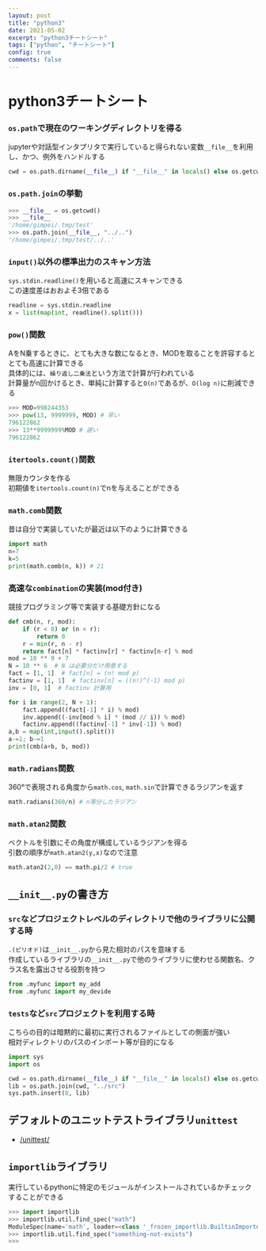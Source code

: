 ```yaml
---
layout: post
title: "python3"
date: 2021-05-02
excerpt: "python3チートシート"
tags: ["python", "チートシート"]
config: true
comments: false
---
```


# python3チートシート


### `os.path`で現在のワーキングディレクトリを得る
jupyterや対話型インタプリタで実行していると得られない変数`__file__`を利用し、かつ、例外をハンドルする

```python
cwd = os.path.dirname(__file__) if "__file__" in locals() else os.getcwd()
```

### `os.path.join`の挙動

```python
>>> __file__ = os.getcwd()
>>> __file__
'/home/gimpei/.tmp/test'
>>> os.path.join(__file__, "../..")
'/home/gimpei/.tmp/test/../..'
```

### `input()`以外の標準出力のスキャン方法
`sys.stdin.readline()`を用いると高速にスキャンできる  
この速度差はおおよそ3倍である  

```python
readline = sys.stdin.readline
x = list(map(int, readline().split()))
```

### `pow()`関数
AをN乗するときに、とても大きな数になるとき、MODを取ることを許容するととても高速に計算できる  
具体的には、`繰り返し二乗法`という方法で計算が行われている  
計算量がn回かけるとき、単純に計算すると`O(n)`であるが、`O(log n)`に削減できる  

```python
>>> MOD=998244353
>>> pow(13, 9999999, MOD) # 早い
796122862
>>> 13**9999999%MOD # 遅い
796122862
```

### `itertools.count()`関数
無限カウンタを作る  
初期値を`itertools.count(n)`でnを与えることができる  

### `math.comb`関数
昔は自分で実装していたが最近は以下のように計算できる  
```python
import math
n=7
k=5
print(math.comb(n, k)) # 21
```

### 高速な`combination`の実装(mod付き)  
競技プログラミング等で実装する基礎方針になる  
```python
def cmb(n, r, mod):
    if (r < 0) or (n < r):
        return 0
    r = min(r, n - r)
    return fact[n] * factinv[r] * factinv[n-r] % mod
mod = 10 ** 9 + 7
N = 10 ** 6  # N は必要分だけ用意する
fact = [1, 1]  # fact[n] = (n! mod p)
factinv = [1, 1]  # factinv[n] = ((n!)^(-1) mod p)
inv = [0, 1]  # factinv 計算用

for i in range(2, N + 1):
    fact.append((fact[-1] * i) % mod)
    inv.append((-inv[mod % i] * (mod // i)) % mod)
    factinv.append((factinv[-1] * inv[-1]) % mod)
a,b = map(int,input().split())
a-=1; b-=1
print(cmb(a+b, b, mod))
```

### `math.radians`関数
360°で表現される角度から`math.cos`, `math.sin`で計算できるラジアンを返す  
```python
math.radians(360/n) # n等分したラジアン  
```

### `math.atan2`関数
ベクトルを引数にその角度が構成しているラジアンを得る  
引数の順序が`math.atan2(y,x)`なので注意  

```python
math.atan2(2,0) == math.pi/2 # true
```

## `__init__.py`の書き方

### `src`などプロジェクトレベルのディレクトリで他のライブラリに公開する時

`.(ピリオド)`は`__init__.py`から見た相対のパスを意味する  
作成しているライブラリの`__init__.py`で他のライブラリに使わせる関数名、クラス名を露出させる役割を持つ  

```python
from .myfunc import my_add
from .myfunc import my_devide
```

### `tests`など`src`プロジェクトを利用する時

こちらの目的は暗黙的に最初に実行されるファイルとしての側面が強い  
相対ディレクトリのパスのインポート等が目的になる  

```python
import sys
import os

cwd = os.path.dirname(__file__) if "__file__" in locals() else os.getcwd()
lib = os.path.join(cwd, "../src")
sys.path.insert(0, lib)
```

## デフォルトのユニットテストライブラリ`unittest`
 - [/unittest/](/unittest/)

## `importlib`ライブラリ
実行しているpythonに特定のモジュールがインストールされているかチェックすることができる  

```python
>>> import importlib
>>> importlib.util.find_spec("math")
ModuleSpec(name='math', loader=<class '_frozen_importlib.BuiltinImporter'>, origin='built-in')
>>> importlib.util.find_spec("something-not-exists")
>>>
```
